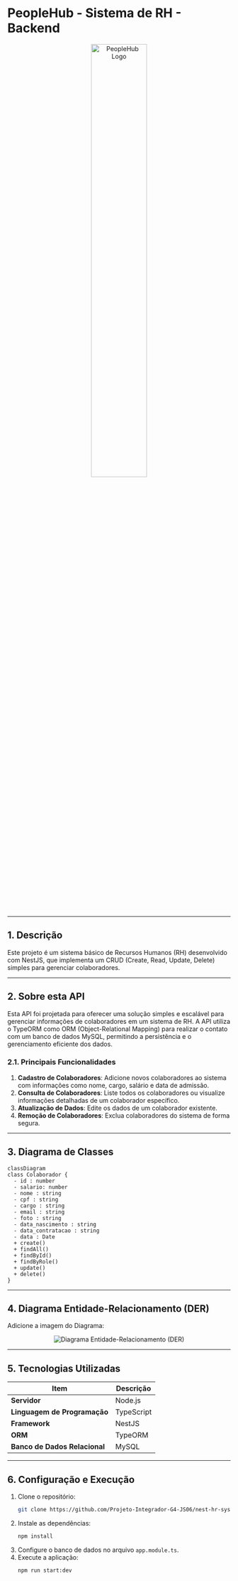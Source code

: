# PeopleHub - Sistema de RH - Backend

<div align="center">
    <img src="https://i.imgur.com/icgjsRQ.png" alt="PeopleHub Logo" width="50%"/>
</div>

---

## 1. Descrição

Este projeto é um sistema básico de Recursos Humanos (RH) desenvolvido com NestJS, que implementa um CRUD (Create, Read, Update, Delete) simples para gerenciar colaboradores.

---

## 2. Sobre esta API

Esta API foi projetada para oferecer uma solução simples e escalável para gerenciar informações de colaboradores em um sistema de RH. A API utiliza o TypeORM como ORM (Object-Relational Mapping) para realizar o contato com um banco de dados MySQL, permitindo a persistência e o gerenciamento eficiente dos dados.

### 2.1. Principais Funcionalidades

1. **Cadastro de Colaboradores**: Adicione novos colaboradores ao sistema com informações como nome, cargo, salário e data de admissão.
2. **Consulta de Colaboradores**: Liste todos os colaboradores ou visualize informações detalhadas de um colaborador específico.
3. **Atualização de Dados**: Edite os dados de um colaborador existente.
4. **Remoção de Colaboradores**: Exclua colaboradores do sistema de forma segura.

---

## 3. Diagrama de Classes

```mermaid
classDiagram
class Colaborador {
  - id : number
  - salario: number
  - nome : string
  - cpf : string
  - cargo : string
  - email : string
  - foto : string
  - data_nascimento : string
  - data_contratacao : string
  - data : Date
  + create()
  + findAll()
  + findById()
  + findByRole()
  + update()
  + delete()
}
```

---

## 4. Diagrama Entidade-Relacionamento (DER)

Adicione a imagem do Diagrama:

<div align="center">
    <img src="https://media.discordapp.net/attachments/1306319291791970338/1329516609177391197/image.png?ex=678aa054&is=67894ed4&hm=010ab0f82f16894223a9b0fcbd1299272c0383806e78597e2eaf38055186a08b&=&format=webp&quality=lossless" alt="Diagrama Entidade-Relacionamento (DER)" />
</div>

---

## 5. Tecnologias Utilizadas

| Item                          | Descrição  |
| ----------------------------- | ---------- |
| **Servidor**                  | Node.js    |
| **Linguagem de Programação**  | TypeScript |
| **Framework**                 | NestJS     |
| **ORM**                       | TypeORM    |
| **Banco de Dados Relacional** | MySQL      |

---

## 6. Configuração e Execução

1. Clone o repositório:
   ```bash
   git clone https://github.com/Projeto-Integrador-G4-JS06/nest-hr-system
   ```
2. Instale as dependências:
   ```bash
   npm install
   ```
3. Configure o banco de dados no arquivo `app.module.ts`.
4. Execute a aplicação:
   ```bash
   npm run start:dev
